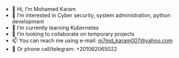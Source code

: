 - 👋 Hi, I’m Mohamed Karam
- 👀 I’m interested in Cyber security, system administration, python development
- 🌱 I’m currently learning Kubernetes
- 💞️ I’m looking to collaborate on temporary projects
- 📫 You can reach me using e-mail: m7md_karam007@yahoo.com 
- :iphone: Or phone call/telegram: +201062065022

<!---
mkaram007/mkaram007 is a ✨ special ✨ repository because its `README.md` (this file) appears on your GitHub profile.
You can click the Preview link to take a look at your changes.
--->
